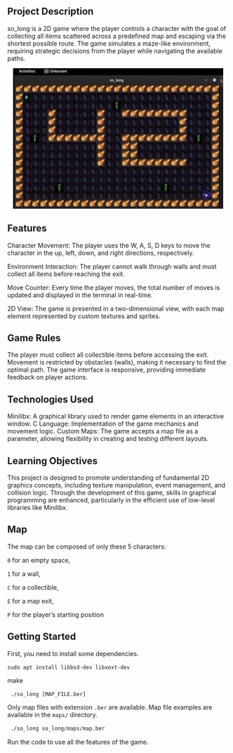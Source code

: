 ## Project Description
so_long is a 2D game where the player controls a character with the goal of collecting all items scattered across a predefined map and escaping via the shortest possible route. The game simulates a maze-like environment, requiring strategic decisions from the player while navigating the available paths.

<div align="center" max-width="auto" max-height="auto">
	<img src="IMG_9918.jpg" max-height="250" alight="center">
</div>

## Features
Character Movement: The player uses the W, A, S, D keys to move the character in the up, left, down, and right directions, respectively.

Environment Interaction: The player cannot walk through walls and must collect all items before reaching the exit.

Move Counter: Every time the player moves, the total number of moves is updated and displayed in the terminal in real-time.

2D View: The game is presented in a two-dimensional view, with each map element represented by custom textures and sprites.

## Game Rules

The player must collect all collectible items before accessing the exit.
Movement is restricted by obstacles (walls), making it necessary to find the optimal path.
The game interface is responsive, providing immediate feedback on player actions.

## Technologies Used

 Minilibx:
A graphical library used to render game elements in an interactive window.
 C Language: 
Implementation of the game mechanics and movement logic.
 Custom Maps: 
The game accepts a map file as a parameter, allowing flexibility in creating and testing different layouts.

## Learning Objectives

This project is designed to promote understanding of fundamental 2D graphics concepts, including texture manipulation, event management, and collision logic. Through the development of this game, skills in graphical programming are enhanced, particularly in the efficient use of low-level libraries like Minilibx.

## Map 

The map can be composed of only these 5 characters:

`0` for an empty space,

`1` for a wall,

`C` for a collectible,

`E` for a map exit,

`P` for the player’s starting position

## Getting Started
First, you need to install some dependencies.

```
sudo apt install libbsd-dev libxext-dev
```

make

```
 ./so_long [MAP_FILE.ber]
```

Only map files with extension `.ber` are available. Map file examples are available in the `maps/` directory.

```bash
 ./so_long so_long/maps/map.ber
```

Run the code to use all the features of the game.
